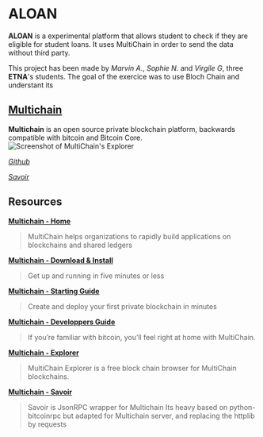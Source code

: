 ALOAN
=====

**ALOAN** is a experimental platform that allows student to check if they are eligible for student loans.
It uses MultiChain in order to send the data without third party.

This project has been made by *Marvin A.*, *Sophie N.* and *Virgile G*, three **ETNA**'s students. The goal of the exercice was to use Bloch Chain and understant its

**[Multichain](http://www.multichain.com/)**
----

**Multichain** is an open source private blockchain platform, backwards compatible with bitcoin and Bitcoin Core.
![Screenshot of **MultiChain's Explorer**](https://labs.kunstmaan.be/uploads/cache/image_big_png/uploads/media/56d5967860ccb/screenshot-2016-03-01-141701.png?production-14bed6c)

*[Github](https://github.com/MultiChain)*

*[Savoir](https://github.com/DXMarkets/Savoir)*


**Resources**
----

**[Multichain - Home](http://www.multichain.com/)**
> MultiChain helps organizations to rapidly build applications on blockchains and shared ledgers

**[Multichain - Download & Install](http://www.multichain.com/download-install/)**
> Get up and running in five minutes or less

**[Multichain - Starting Guide](http://www.multichain.com/getting-started/)**
> Create and deploy your first private blockchain in minutes

**[Multichain - Developpers Guide](http://www.multichain.com/developers/)**
> If you’re familiar with bitcoin, you’ll feel right at home with MultiChain.

**[Multichain - Explorer](https://github.com/MultiChain/multichain-explorer)**
> MultiChain Explorer is a free block chain browser for MultiChain blockchains.

**[Multichain - Savoir](https://github.com/DXMarkets/Savoir)**
> Savoir is JsonRPC wrapper for Multichain Its heavy based on python-bitcoinrpc but adapted for Multichain server,
> and replacing the httplib by requests
